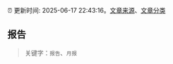 :alarm_clock: 更新时间: 2025-06-17 22:43:16。[文章来源](/README.md)、[文章分类](/TAGS.md)

## 报告


> 关键字：`报告`、`月报`



